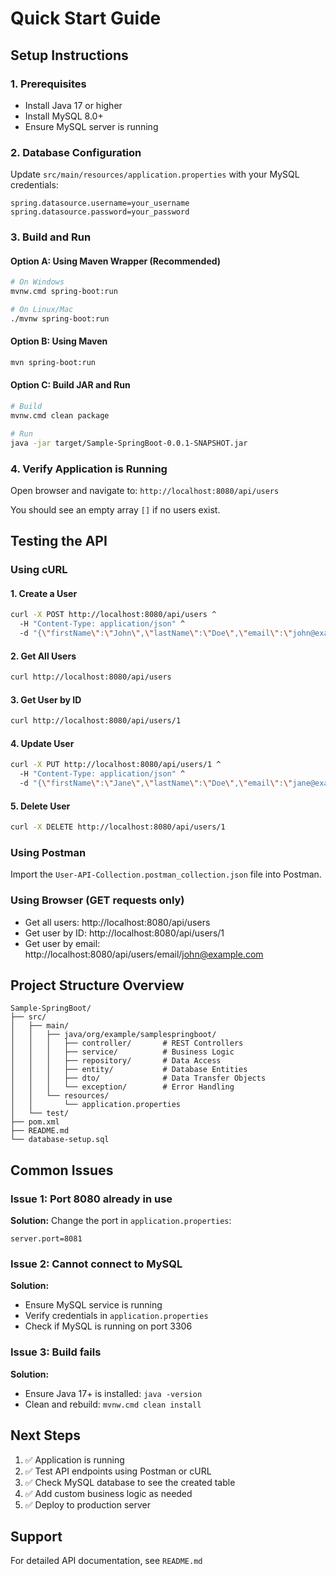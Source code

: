 # Quick Start Guide

## Setup Instructions

### 1. Prerequisites
- Install Java 17 or higher
- Install MySQL 8.0+
- Ensure MySQL server is running

### 2. Database Configuration
Update `src/main/resources/application.properties` with your MySQL credentials:
```properties
spring.datasource.username=your_username
spring.datasource.password=your_password
```

### 3. Build and Run

#### Option A: Using Maven Wrapper (Recommended)
```bash
# On Windows
mvnw.cmd spring-boot:run

# On Linux/Mac
./mvnw spring-boot:run
```

#### Option B: Using Maven
```bash
mvn spring-boot:run
```

#### Option C: Build JAR and Run
```bash
# Build
mvnw.cmd clean package

# Run
java -jar target/Sample-SpringBoot-0.0.1-SNAPSHOT.jar
```

### 4. Verify Application is Running
Open browser and navigate to: `http://localhost:8080/api/users`

You should see an empty array `[]` if no users exist.

## Testing the API

### Using cURL

#### 1. Create a User
```bash
curl -X POST http://localhost:8080/api/users ^
  -H "Content-Type: application/json" ^
  -d "{\"firstName\":\"John\",\"lastName\":\"Doe\",\"email\":\"john@example.com\",\"phoneNumber\":\"1234567890\",\"address\":\"123 Main St\"}"
```

#### 2. Get All Users
```bash
curl http://localhost:8080/api/users
```

#### 3. Get User by ID
```bash
curl http://localhost:8080/api/users/1
```

#### 4. Update User
```bash
curl -X PUT http://localhost:8080/api/users/1 ^
  -H "Content-Type: application/json" ^
  -d "{\"firstName\":\"Jane\",\"lastName\":\"Doe\",\"email\":\"jane@example.com\",\"phoneNumber\":\"9876543210\",\"address\":\"456 Oak Ave\"}"
```

#### 5. Delete User
```bash
curl -X DELETE http://localhost:8080/api/users/1
```

### Using Postman
Import the `User-API-Collection.postman_collection.json` file into Postman.

### Using Browser (GET requests only)
- Get all users: http://localhost:8080/api/users
- Get user by ID: http://localhost:8080/api/users/1
- Get user by email: http://localhost:8080/api/users/email/john@example.com

## Project Structure Overview

```
Sample-SpringBoot/
├── src/
│   ├── main/
│   │   ├── java/org/example/samplespringboot/
│   │   │   ├── controller/       # REST Controllers
│   │   │   ├── service/          # Business Logic
│   │   │   ├── repository/       # Data Access
│   │   │   ├── entity/           # Database Entities
│   │   │   ├── dto/              # Data Transfer Objects
│   │   │   └── exception/        # Error Handling
│   │   └── resources/
│   │       └── application.properties
│   └── test/
├── pom.xml
├── README.md
└── database-setup.sql
```

## Common Issues

### Issue 1: Port 8080 already in use
**Solution:** Change the port in `application.properties`:
```properties
server.port=8081
```

### Issue 2: Cannot connect to MySQL
**Solution:** 
- Ensure MySQL service is running
- Verify credentials in `application.properties`
- Check if MySQL is running on port 3306

### Issue 3: Build fails
**Solution:** 
- Ensure Java 17+ is installed: `java -version`
- Clean and rebuild: `mvnw.cmd clean install`

## Next Steps

1. ✅ Application is running
2. ✅ Test API endpoints using Postman or cURL
3. ✅ Check MySQL database to see the created table
4. ✅ Add custom business logic as needed
5. ✅ Deploy to production server

## Support

For detailed API documentation, see `README.md`

